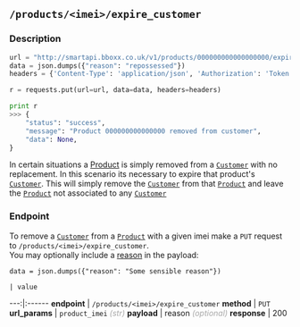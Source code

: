 ## `/products/<imei>/expire_customer`
### Description

```python
url = "http://smartapi.bboxx.co.uk/v1/products/000000000000000000/expire_customer"
data = json.dumps({"reason": "repossessed"})
headers = {'Content-Type': 'application/json', 'Authorization': 'Token token=' + A_VALID_TOKEN}

r = requests.put(url=url, data=data, headers=headers)

print r
>>> {
    "status": "success",
    "message": "Product 000000000000000 removed from customer",
    "data": None,
}
```

In certain situations a <a href=/#product>Product</a>  is simply removed from a <a href=/#customer>`Customer`</a> with no replacement. In this scenario its necessary to expire that product's <a href=/#customer>`Customer`</a>. This will simply remove the <a href=/#customer>`Customer`</a> from that <a href=/#product>`Product`</a>  and leave the <a href=/#product>`Product`</a>  not associated to any <a href=/#customer>`Customer`</a>


### Endpoint
To remove a <a href=/#customer>`Customer`</a> from a <a href=/#product>`Product`</a>  with a given imei make a `PUT` request to `/products/<imei>/expire_customer`.   
You may optionally include a <a href="/#customer-product-history">reason</a> in the payload:

`data = json.dumps({"reason": "Some sensible reason"})`

    | value 
---:|:------
__endpoint__ | `/products/<imei>/expire_customer`
__method__ | `PUT`
__url_params__ | `product_imei`  <font color="DarkGray">_(str)_</font> 
__payload__ | reason <font color="DarkGray">_(optional)_</font>
__response__ | 200
